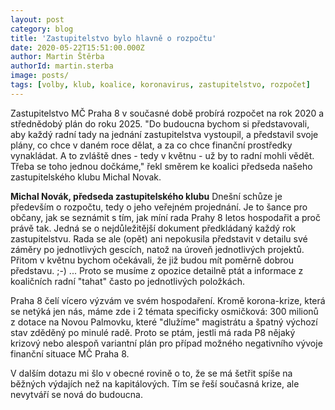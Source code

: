 ```yaml
---
layout: post
category: blog
title: 'Zastupitelstvo bylo hlavně o rozpočtu'
date: 2020-05-22T15:51:00.000Z
author: Martin Štěrba
authorId: martin.sterba
image: posts/
tags: [volby, klub, koalice, koronavirus, zastupitelstvo, rozpočet]
---
```


Zastupitelstvo MČ Praha 8 v současné době probírá rozpočet na rok 2020 a střednědobý plán do roku 2025. "Do budoucna bychom si představovali, aby každý radní tady na jednání zastupitelstva vystoupil, a představil svoje plány, co chce v daném roce dělat, a za co chce finanční prostředky vynakládat. A to zvláště dnes - tedy v květnu - už by to radní mohli vědět. Třeba se toho jednou dočkáme," řekl směrem ke koalici předseda našeho zastupitelského klubu Michal Novak.


**Michal Novák, předseda zastupitelského klubu**
Dnešní schůze je především o rozpočtu, tedy o jeho veřejném projednání. Je to šance pro občany, jak se seznámit s tím, jak míní rada Prahy 8 letos hospodařit a proč právě tak. Jedná se o nejdůležitější dokument předkládaný každý rok zastupitelstvu. Rada se ale (opět) ani nepokusila představit v detailu své záměry po jednotlivých gescích, natož na úroveň jednotlivých projektů. Přitom v květnu bychom očekávali, že již budou mít poměrně dobrou představu. ;-) ... Proto se musíme z opozice detailně ptát a informace z koaličních radní "tahat" často po jednotlivých položkách.

Praha 8 čelí vícero výzvám ve svém hospodaření. Kromě korona-krize, která se netýká jen nás, máme zde i 2 témata specificky osmičková: 300 milionů z dotace na Novou Palmovku, které "dlužíme" magistrátu a špatný výchozí stav zděděný po minulé radě. Proto se ptám, jestli má rada P8 nějaký krizový nebo alespoň variantní plán pro případ možného negativního vývoje finanční situace MČ Praha 8.

V dalším dotazu mi šlo v obecné rovině o to, že se má šetřit spíše na běžných výdajích než na kapitálových. Tím se řeší současná krize, ale nevytváří se nová do budoucna.
